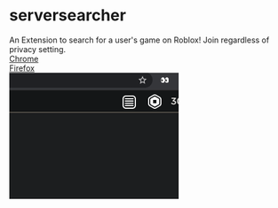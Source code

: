 # serversearcher
An Extension to search for a user's game on Roblox! Join regardless of privacy setting.\
[Chrome](https://chrome.google.com/webstore/detail/roblox-server-searcher/blddohgncmehcepnokognejaaahehncd)\
[Firefox](https://addons.mozilla.org/en-GB/firefox/addon/roblox-server-searcher)\
![](example.gif)
